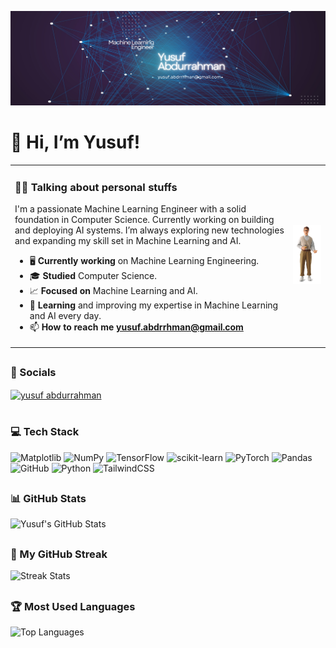 ![logo](https://github.com/YusufAbdurrahmann/YusufAbdurrahmann/blob/main/Navy%20And%20White%20Geometric%20Technology%20LinkedIn%20Banner.png)
# 👋 Hi, I’m Yusuf!


<table><tr> <td>
<h3>👨‍💻 Talking about personal stuffs</h3>
<p align="left"> I'm a passionate Machine Learning Engineer with a solid foundation in Computer Science. Currently working on building and deploying AI systems. I’m always exploring new technologies and expanding my skill set in Machine Learning and AI.</p>

- 🖥️ **Currently working** on Machine Learning Engineering.
- 🎓 **Studied** Computer Science.
- 📈 **Focused on** Machine Learning and AI.
- 📖 **Learning** and improving my expertise in Machine Learning and AI every day.
- 📫 **How to reach me** **yusuf.abdrrhman@gmail.com**
</td> <td>
<img src="https://github.com/YusufAbdurrahmann/YusufAbdurrahmann/blob/main/Man1.png" width="300px" alt="Machine Learning Engineer">
</td> </tr> 
</table>

## <h3>💬 Socials</h3>
<p align="left">
<a href="https://www.linkedin.com/in/yusufabdurrahman/ target="blank">
  <img align="center" src="https://raw.githubusercontent.com/rahuldkjain/github-profile-readme-generator/master/src/images/icons/Social/linked-in-alt.svg" alt="yusuf abdurrahman" height="30" width="40" />
</a>

# <h3>💻 Tech Stack</h3>
![Matplotlib](https://img.shields.io/badge/Matplotlib-%23ffffff.svg?style=for-the-badge&logo=Matplotlib&logoColor=black) ![NumPy](https://img.shields.io/badge/numpy-%23013243.svg?style=for-the-badge&logo=numpy&logoColor=white) ![TensorFlow](https://img.shields.io/badge/TensorFlow-%23FF6F00.svg?style=for-the-badge&logo=TensorFlow&logoColor=white) ![scikit-learn](https://img.shields.io/badge/scikit--learn-%23F7931E.svg?style=for-the-badge&logo=scikit-learn&logoColor=white) ![PyTorch](https://img.shields.io/badge/PyTorch-%23EE4C2C.svg?style=for-the-badge&logo=PyTorch&logoColor=white) ![Pandas](https://img.shields.io/badge/pandas-%23150458.svg?style=for-the-badge&logo=pandas&logoColor=white) ![GitHub](https://img.shields.io/badge/github-%23121011.svg?style=for-the-badge&logo=github&logoColor=white) ![Python](https://img.shields.io/badge/python-3670A0?style=for-the-badge&logo=python&logoColor=ffdd54) ![TailwindCSS](https://img.shields.io/badge/tailwindcss-%2338B2AC.svg?style=for-the-badge&logo=tailwind-css&logoColor=white)


## <h3>📊 GitHub Stats</h3>

![Yusuf's GitHub Stats](https://github-readme-stats.vercel.app/api?username=YusufAbdurrahmann&theme=tokyonight&hide_border=true&count_private=false)


## <h3>🚀 My GitHub Streak</h3>

![Streak Stats](https://nirzak-streak-stats.vercel.app/?user=YusufAbdurrahmann&theme=tokyonight&hide_border=true)


## <h3>🏆 Most Used Languages</h3>

![Top Languages](https://github-readme-stats.vercel.app/api/top-langs/?username=YusufAbdurrahmann&theme=tokyonight&hide_border=true&layout=compact)



